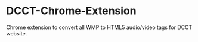 DCCT-Chrome-Extension
=====================

Chrome extension to convert all WMP to HTML5 audio/video tags for DCCT website.
